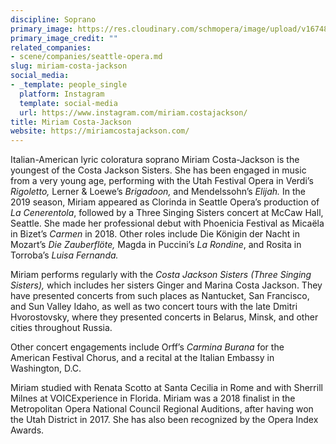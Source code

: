 ```yaml
---
discipline: Soprano
primary_image: https://res.cloudinary.com/schmopera/image/upload/v1674832991/media/2023/01/MiriamC-J_fo2spa.jpg
primary_image_credit: ""
related_companies:
- scene/companies/seattle-opera.md
slug: miriam-costa-jackson
social_media:
- _template: people_single
  platform: Instagram
  template: social-media
  url: https://www.instagram.com/miriam.costajackson/
title: Miriam Costa-Jackson
website: https://miriamcostajackson.com/
---
```

Italian-American lyric coloratura soprano Miriam Costa-Jackson is the youngest of the Costa Jackson Sisters. She has been engaged in music from a very young age, performing with the Utah Festival Opera in Verdi’s _Rigoletto,_ Lerner & Loewe’s _Brigadoon,_ and Mendelssohn’s _Elijah._ In the 2019 season, Miriam appeared as Clorinda in Seattle Opera’s production of _La Cenerentola_, followed by a Three Singing Sisters concert at McCaw Hall, Seattle. She made her professional debut with Phoenicia Festival as Micaëla in Bizet’s _Carmen_ in 2018. Other roles include Die Königin der Nacht in Mozart’s _Die Zauberflöte,_ Magda in Puccini’s _La Rondine_, and Rosita in Torroba’s _Luisa Fernanda._

Miriam performs regularly with the _Costa Jackson Sisters (Three Singing Sisters),_ which includes her sisters Ginger and Marina Costa Jackson. They have presented concerts from such places as Nantucket, San Francisco, and Sun Valley Idaho, as well as two concert tours with the late Dmitri Hvorostovsky, where they presented concerts in Belarus, Minsk, and other cities throughout Russia.

Other concert engagements include Orff’s _Carmina Burana_ for the American Festival Chorus, and a recital at the Italian Embassy in Washington, D.C.

Miriam studied with Renata Scotto at Santa Cecilia in Rome and with Sherrill Milnes at VOICExperience in Florida. Miriam was a 2018 finalist in the Metropolitan Opera National Council Regional Auditions, after having won the Utah District in 2017. She has also been recognized by the Opera Index Awards.